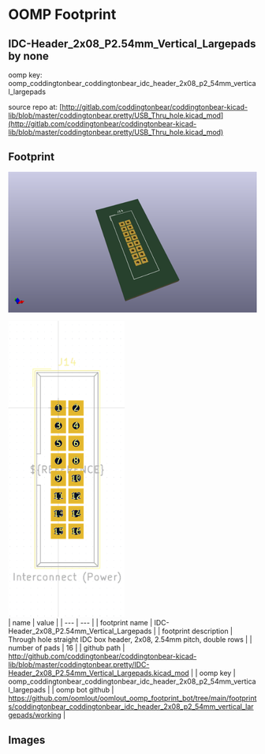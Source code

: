 # OOMP Footprint  
## IDC-Header_2x08_P2.54mm_Vertical_Largepads  by none  
  
oomp key: oomp_coddingtonbear_coddingtonbear_idc_header_2x08_p2_54mm_vertical_largepads  
  
source repo at: [http://gitlab.com/coddingtonbear/coddingtonbear-kicad-lib/blob/master/coddingtonbear.pretty/USB_Thru_hole.kicad_mod](http://gitlab.com/coddingtonbear/coddingtonbear-kicad-lib/blob/master/coddingtonbear.pretty/USB_Thru_hole.kicad_mod)  
## Footprint  
  
[![working_kicad_pcb_3d.png](working_kicad_pcb_3d_600.png)](working_kicad_pcb_3d.png)  
  
[![working.png](working_600.png)](working.png)  
| name | value | 
| --- | --- | 
| footprint name | IDC-Header_2x08_P2.54mm_Vertical_Largepads | 
| footprint description | Through hole straight IDC box header, 2x08, 2.54mm pitch, double rows | 
| number of pads | 16 | 
| github path | http://github.com/coddingtonbear/coddingtonbear-kicad-lib/blob/master/coddingtonbear.pretty/IDC-Header_2x08_P2.54mm_Vertical_Largepads.kicad_mod | 
| oomp key | oomp_coddingtonbear_coddingtonbear_idc_header_2x08_p2_54mm_vertical_largepads | 
| oomp bot github | https://github.com/oomlout/oomlout_oomp_footprint_bot/tree/main/footprints/coddingtonbear_coddingtonbear_idc_header_2x08_p2_54mm_vertical_largepads/working | 
## Images  
